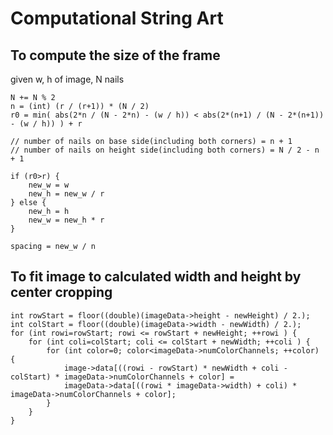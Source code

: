 # Computational String Art

## To compute the size of the frame

given w, h of image, N nails

```{c}
N += N % 2
n = (int) (r / (r+1)) * (N / 2)
r0 = min( abs(2*n / (N - 2*n) - (w / h)) < abs(2*(n+1) / (N - 2*(n+1)) - (w / h)) ) + r

// number of nails on base side(including both corners) = n + 1
// number of nails on height side(including both corners) = N / 2 - n + 1

if (r0>r) {
    new_w = w
    new_h = new_w / r
} else {
    new_h = h
    new_w = new_h * r
}

spacing = new_w / n
```

## To fit image to calculated width and height by center cropping

```{c}
int rowStart = floor((double)(imageData->height - newHeight) / 2.);
int colStart = floor((double)(imageData->width - newWidth) / 2.);
for (int rowi=rowStart; rowi <= rowStart + newHeight; ++rowi ) {
    for (int coli=colStart; coli <= colStart + newWidth; ++coli ) {
        for (int color=0; color<imageData->numColorChannels; ++color) {
            image->data[((rowi - rowStart) * newWidth + coli - colStart) * imageData->numColorChannels + color] =
            imageData->data[((rowi * imageData->width) + coli) * imageData->numColorChannels + color];
        }
    }
}
```
